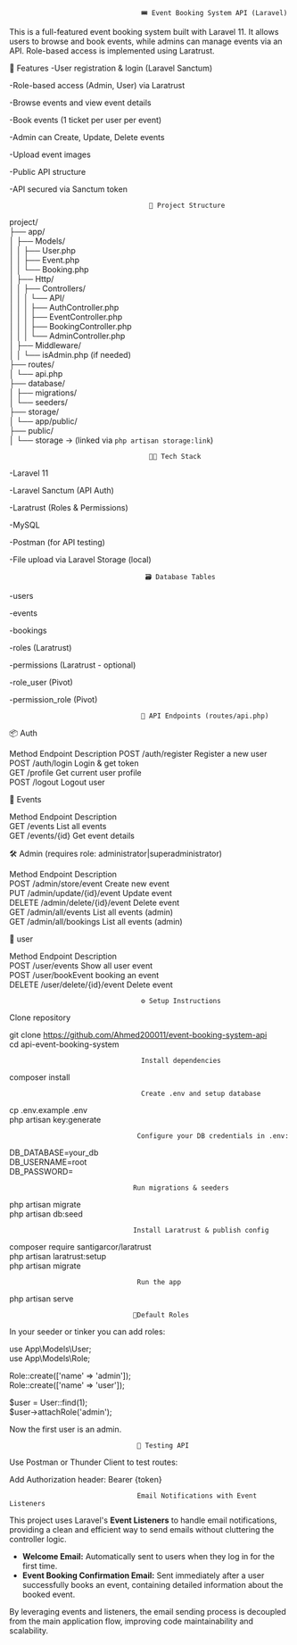 <!-- <p align="center"><a href="https://laravel.com" target="_blank"><img src="https://raw.githubusercontent.com/laravel/art/master/logo-lockup/5%20SVG/2%20CMYK/1%20Full%20Color/laravel-logolockup-cmyk-red.svg" width="400" alt="Laravel Logo"></a></p>

<p align="center">
<a href="https://github.com/laravel/framework/actions"><img src="https://github.com/laravel/framework/workflows/tests/badge.svg" alt="Build Status"></a>
<a href="https://packagist.org/packages/laravel/framework"><img src="https://img.shields.io/packagist/dt/laravel/framework" alt="Total Downloads"></a>
<a href="https://packagist.org/packages/laravel/framework"><img src="https://img.shields.io/packagist/v/laravel/framework" alt="Latest Stable Version"></a>
<a href="https://packagist.org/packages/laravel/framework"><img src="https://img.shields.io/packagist/l/laravel/framework" alt="License"></a>
</p>

## About Laravel

Laravel is a web application framework with expressive, elegant syntax. We believe development must be an enjoyable and creative experience to be truly fulfilling. Laravel takes the pain out of development by easing common tasks used in many web projects, such as:

- [Simple, fast routing engine](https://laravel.com/docs/routing).
- [Powerful dependency injection container](https://laravel.com/docs/container).
- Multiple back-ends for [session](https://laravel.com/docs/session) and [cache](https://laravel.com/docs/cache) storage.
- Expressive, intuitive [database ORM](https://laravel.com/docs/eloquent).
- Database agnostic [schema migrations](https://laravel.com/docs/migrations).
- [Robust background job processing](https://laravel.com/docs/queues).
- [Real-time event broadcasting](https://laravel.com/docs/broadcasting).

Laravel is accessible, powerful, and provides tools required for large, robust applications.

## Learning Laravel

Laravel has the most extensive and thorough [documentation](https://laravel.com/docs) and video tutorial library of all modern web application frameworks, making it a breeze to get started with the framework.

You may also try the [Laravel Bootcamp](https://bootcamp.laravel.com), where you will be guided through building a modern Laravel application from scratch.

If you don't feel like reading, [Laracasts](https://laracasts.com) can help. Laracasts contains thousands of video tutorials on a range of topics including Laravel, modern PHP, unit testing, and JavaScript. Boost your skills by digging into our comprehensive video library.

## Laravel Sponsors

We would like to extend our thanks to the following sponsors for funding Laravel development. If you are interested in becoming a sponsor, please visit the [Laravel Partners program](https://partners.laravel.com).

### Premium Partners

- **[Vehikl](https://vehikl.com)**
- **[Tighten Co.](https://tighten.co)**
- **[Kirschbaum Development Group](https://kirschbaumdevelopment.com)**
- **[64 Robots](https://64robots.com)**
- **[Curotec](https://www.curotec.com/services/technologies/laravel)**
- **[DevSquad](https://devsquad.com/hire-laravel-developers)**
- **[Redberry](https://redberry.international/laravel-development)**
- **[Active Logic](https://activelogic.com)**

## Contributing

Thank you for considering contributing to the Laravel framework! The contribution guide can be found in the [Laravel documentation](https://laravel.com/docs/contributions).

## Code of Conduct

In order to ensure that the Laravel community is welcoming to all, please review and abide by the [Code of Conduct](https://laravel.com/docs/contributions#code-of-conduct).

## Security Vulnerabilities

If you discover a security vulnerability within Laravel, please send an e-mail to Taylor Otwell via [taylor@laravel.com](mailto:taylor@laravel.com). All security vulnerabilities will be promptly addressed.

## License

The Laravel framework is open-sourced software licensed under the [MIT license](https://opensource.org/licenses/MIT). -->

                                     🎟️ Event Booking System API (Laravel)

This is a full-featured event booking system built with Laravel 11. It allows users to browse and book events, while admins can manage events via an API. Role-based access is implemented using Laratrust.

🚀 Features
-User registration & login (Laravel Sanctum)

-Role-based access (Admin, User) via Laratrust

-Browse events and view event details

-Book events (1 ticket per user per event)

-Admin can Create, Update, Delete events

-Upload event images

-Public API structure

-API secured via Sanctum token

                                       🧱 Project Structure

project/  
├── app/  
│ ├── Models/  
│ │ ├── User.php  
│ │ ├── Event.php  
│ │ └── Booking.php  
│ ├── Http/  
│ │ ├── Controllers/  
│ │ │ └── API/  
│ │ │ ├── AuthController.php  
│ │ │ ├── EventController.php  
│ │ │ ├── BookingController.php  
│ │ │ └── AdminController.php  
│ ├── Middleware/  
│ │ └── isAdmin.php (if needed)  
├── routes/  
│ └── api.php  
├── database/  
│ ├── migrations/  
│ └── seeders/  
├── storage/  
│ └── app/public/  
├── public/  
│ └── storage → (linked via `php artisan storage:link`)

                                       🧑‍💻 Tech Stack

-Laravel 11

-Laravel Sanctum (API Auth)

-Laratrust (Roles & Permissions)

-MySQL

-Postman (for API testing)

-File upload via Laravel Storage (local)

                                      🗃️ Database Tables

-users

-events

-bookings

-roles (Laratrust)

-permissions (Laratrust - optional)

-role_user (Pivot)

-permission_role (Pivot)

                                     🔗 API Endpoints (routes/api.php)

📦 Auth

Method         Endpoint             Description
POST           /auth/register       Register a new user                                              
POST           /auth/login          Login & get token                                                
GET            /profile             Get current user profile                                          
POST           /logout              Logout user                                                  

🎫 Events

Method         Endpoint             Description                                               
GET            /events              List all events                                                 
GET            /events/{id}         Get event details                                             



🛠️ Admin (requires role: administrator|superadministrator)                                         

Method	       Endpoint	                 Description                                              
POST	       /admin/store/event	     Create new event                                            
PUT	           /admin/update/{id}/event  Update event                                             
DELETE	       /admin/delete/{id}/event  Delete event                                          
GET	           /admin/all/events	     List all events (admin)                                  
GET	           /admin/all/bookings	     List all events (admin)                                  


👤 user                                                                                   

Method	       Endpoint	                 Description                                        
POST	       /user/events	             Show all user event                                  
POST	       /user/bookEvent           booking an event                                      
DELETE	       /user/delete/{id}/event   Delete event                                            



                                     ⚙️ Setup Instructions                                        
Clone repository                                                                  

git clone https://github.com/Ahmed200011/event-booking-system-api                         
cd api-event-booking-system                                                         

                                     Install dependencies                  

 
composer install                                                                


                                     Create .env and setup database                             


cp .env.example .env                                                     
php artisan key:generate                                    


                                    Configure your DB credentials in .env:



DB_DATABASE=your_db                                                                                                           
DB_USERNAME=root                                                                                                         
DB_PASSWORD=                                                                                                         



                                   Run migrations & seeders


php artisan migrate                                                                                                         
php artisan db:seed                                                                                                         
                                   
                                   Install Laratrust & publish config


composer require santigarcor/laratrust                                                                                                    
php artisan laratrust:setup                                                                                                         
php artisan migrate                                                                                                         



<!-- Create storage symlink


php artisan storage:link -->


                                    Run the app


php artisan serve                                                                                                         

                                   👤Default Roles

In your seeder or tinker you can add roles:

use App\Models\User;                                                                                                         
use App\Models\Role;                                                                                                         

Role::create(['name' => 'admin']);                                                                                                        
Role::create(['name' => 'user']);                                                                                                         

$user = User::find(1);                                                                                                         
$user->attachRole('admin');                                                                                                         
                                
Now the first user is an admin.                                                                                                         

                                    🧪 Testing API
Use Postman or Thunder Client to test routes:                                                                                             

Add Authorization header: Bearer {token}                                                                                                  

                                    Email Notifications with Event Listeners

This project uses Laravel's **Event Listeners** to handle email notifications, providing a clean and efficient way to send emails without cluttering the controller logic.

- **Welcome Email:** Automatically sent to users when they log in for the first time.
- **Event Booking Confirmation Email:** Sent immediately after a user successfully books an event, containing detailed information about the booked event.

By leveraging events and listeners, the email sending process is decoupled from the main application flow, improving code maintainability and scalability.

